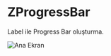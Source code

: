 # ZProgressBar
Label ile Progress Bar oluşturma.

![Ana Ekran](https://i.hizliresim.com/doqVek.png)
